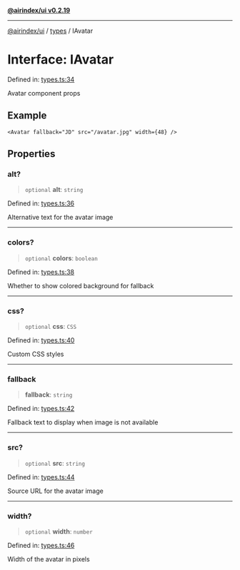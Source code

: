 [**@airindex/ui v0.2.19**](../../README.md)

***

[@airindex/ui](../../README.md) / [types](../README.md) / IAvatar

# Interface: IAvatar

Defined in: [types.ts:34](https://github.com/airindex-app/ui/blob/main/src/types.ts#L34)

Avatar component props

## Example

```tsx
<Avatar fallback="JD" src="/avatar.jpg" width={48} />
```

## Properties

### alt?

> `optional` **alt**: `string`

Defined in: [types.ts:36](https://github.com/airindex-app/ui/blob/main/src/types.ts#L36)

Alternative text for the avatar image

***

### colors?

> `optional` **colors**: `boolean`

Defined in: [types.ts:38](https://github.com/airindex-app/ui/blob/main/src/types.ts#L38)

Whether to show colored background for fallback

***

### css?

> `optional` **css**: `CSS`

Defined in: [types.ts:40](https://github.com/airindex-app/ui/blob/main/src/types.ts#L40)

Custom CSS styles

***

### fallback

> **fallback**: `string`

Defined in: [types.ts:42](https://github.com/airindex-app/ui/blob/main/src/types.ts#L42)

Fallback text to display when image is not available

***

### src?

> `optional` **src**: `string`

Defined in: [types.ts:44](https://github.com/airindex-app/ui/blob/main/src/types.ts#L44)

Source URL for the avatar image

***

### width?

> `optional` **width**: `number`

Defined in: [types.ts:46](https://github.com/airindex-app/ui/blob/main/src/types.ts#L46)

Width of the avatar in pixels
